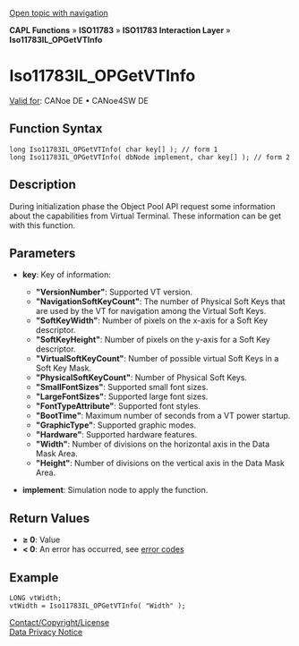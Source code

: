 [Open topic with navigation](../../../../../../CANoeDEFamily.htm#Topics/CAPLFunctions/ISO11783/ISOInteractionLayer/Functions/CAPLfunctionIso11783ILOPGetVTInfo.md)

**CAPL Functions** » **ISO11783** » **ISO11783 Interaction Layer** » **Iso11783IL_OPGetVTInfo**

# Iso11783IL_OPGetVTInfo

[Valid for](../../../../Shared/FeatureAvailability.md): CANoe DE • CANoe4SW DE

## Function Syntax

```plaintext
long Iso11783IL_OPGetVTInfo( char key[] ); // form 1
long Iso11783IL_OPGetVTInfo( dbNode implement, char key[] ); // form 2
```

## Description

During initialization phase the Object Pool API request some information about the capabilities from Virtual Terminal. These information can be get with this function.

## Parameters

- **key**: Key of information:
  - **"VersionNumber"**: Supported VT version.
  - **"NavigationSoftKeyCount"**: The number of Physical Soft Keys that are used by the VT for navigation among the Virtual Soft Keys.
  - **"SoftKeyWidth"**: Number of pixels on the x-axis for a Soft Key descriptor.
  - **"SoftKeyHeight"**: Number of pixels on the y-axis for a Soft Key descriptor.
  - **"VirtualSoftKeyCount"**: Number of possible virtual Soft Keys in a Soft Key Mask.
  - **"PhysicalSoftKeyCount"**: Number of Physical Soft Keys.
  - **"SmallFontSizes"**: Supported small font sizes.
  - **"LargeFontSizes"**: Supported large font sizes.
  - **"FontTypeAttribute"**: Supported font styles.
  - **"BootTime"**: Maximum number of seconds from a VT power startup.
  - **"GraphicType"**: Supported graphic modes.
  - **"Hardware"**: Supported hardware features.
  - **"Width"**: Number of divisions on the horizontal axis in the Data Mask Area.
  - **"Height"**: Number of divisions on the vertical axis in the Data Mask Area.

- **implement**: Simulation node to apply the function.

## Return Values

- **≥ 0**: Value
- **< 0**: An error has occurred, see [error codes](../../../CAPLfunctionsISOj1939ErrorCodes.md)

## Example

```plaintext
LONG vtWidth;
vtWidth = Iso11783IL_OPGetVTInfo( "Width" );
```

[Contact/Copyright/License](../../../../Shared/ContactCopyrightLicense.md)  
[Data Privacy Notice](https://www.vector.com/int/en/company/get-info/privacy-policy/)
